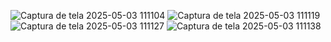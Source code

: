 ![Captura de tela 2025-05-03 111104](https://github.com/user-attachments/assets/6b1c25b6-9ab5-4d26-925a-a531362b0823)
![Captura de tela 2025-05-03 111119](https://github.com/user-attachments/assets/86d77c5b-b262-436a-90da-1c31b6ecb80f)
![Captura de tela 2025-05-03 111127](https://github.com/user-attachments/assets/8e7c6ab6-ab4e-4e10-94e5-e7ac08c96f5c)
![Captura de tela 2025-05-03 111138](https://github.com/user-attachments/assets/2533de6e-3fec-4efa-9274-d07cf4b2f3ba)
